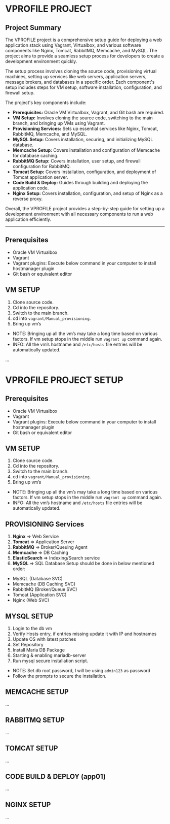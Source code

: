 # VPROFILE PROJECT

## Project Summary

The VPROFILE project is a comprehensive setup guide for deploying a web application stack using Vagrant, Virtualbox, and various software components like Nginx, Tomcat, RabbitMQ, Memcache, and MySQL. The project aims to provide a seamless setup process for developers to create a development environment quickly.

The setup process involves cloning the source code, provisioning virtual machines, setting up services like web servers, application servers, message brokers, and databases in a specific order. Each component's setup includes steps for VM setup, software installation, configuration, and firewall setup.

The project's key components include:
- **Prerequisites:** Oracle VM Virtualbox, Vagrant, and Git bash are required.
- **VM Setup:** Involves cloning the source code, switching to the main branch, and bringing up VMs using Vagrant.
- **Provisioning Services:** Sets up essential services like Nginx, Tomcat, RabbitMQ, Memcache, and MySQL.
- **MySQL Setup:** Covers installation, securing, and initializing MySQL database.
- **Memcache Setup:** Covers installation and configuration of Memcache for database caching.
- **RabbitMQ Setup:** Covers installation, user setup, and firewall configuration for RabbitMQ.
- **Tomcat Setup:** Covers installation, configuration, and deployment of Tomcat application server.
- **Code Build & Deploy:** Guides through building and deploying the application code.
- **Nginx Setup:** Covers installation, configuration, and setup of Nginx as a reverse proxy.

Overall, the VPROFILE project provides a step-by-step guide for setting up a development environment with all necessary components to run a web application efficiently.

---

## Prerequisites
- Oracle VM Virtualbox
- Vagrant
- Vagrant plugins: Execute below command in your computer to install hostmanager plugin
- Git bash or equivalent editor

## VM SETUP
1. Clone source code.
2. Cd into the repository.
3. Switch to the main branch.
4. cd into `vagrant/Manual_provisioning`.
5. Bring up vm’s
- NOTE: Bringing up all the vm’s may take a long time based on various factors. If vm setup stops in the middle run `vagrant up` command again.
- INFO: All the vm’s hostname and `/etc/hosts` file entries will be automatically updated.

...


# VPROFILE PROJECT SETUP

## Prerequisites
- Oracle VM Virtualbox
- Vagrant
- Vagrant plugins: Execute below command in your computer to install hostmanager plugin
- Git bash or equivalent editor

## VM SETUP
1. Clone source code.
2. Cd into the repository.
3. Switch to the main branch.
4. cd into `vagrant/Manual_provisioning`.
5. Bring up vm’s
- NOTE: Bringing up all the vm’s may take a long time based on various factors. If vm setup stops in the middle run `vagrant up` command again.
- INFO: All the vm’s hostname and `/etc/hosts` file entries will be automatically updated.

## PROVISIONING Services
1. **Nginx** => Web Service
2. **Tomcat** => Application Server
3. **RabbitMQ** => Broker/Queuing Agent
4. **Memcache** => DB Caching
5. **ElasticSearch** => Indexing/Search service
6. **MySQL** => SQL Database Setup should be done in below mentioned order:
- MySQL (Database SVC)
- Memcache (DB Caching SVC)
- RabbitMQ (Broker/Queue SVC)
- Tomcat (Application SVC)
- Nginx (Web SVC)

## MYSQL SETUP
1. Login to the db vm
2. Verify Hosts entry, if entries missing update it with IP and hostnames
3. Update OS with latest patches
4. Set Repository
5. Install Maria DB Package
6. Starting & enabling mariadb-server
7. Run mysql secure installation script.
- NOTE: Set db root password, I will be using `admin123` as password
- Follow the prompts to secure the installation.

## MEMCACHE SETUP
...

## RABBITMQ SETUP
...

## TOMCAT SETUP
...

## CODE BUILD & DEPLOY (app01)
...

## NGINX SETUP
...
